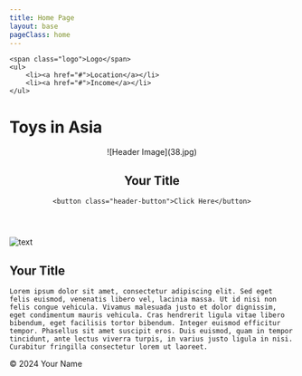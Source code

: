 ```yaml
---
title: Home Page
layout: base
pageClass: home
---
```




    <span class="logo">Logo</span>
    <ul>
        <li><a href="#">Location</a></li>
        <li><a href="#">Income</a></li>
    </ul>


# Toys in Asia

<header>
    ![Header Image](38.jpg)

 <h2> Your Title </h2>

    <button class="header-button">Click Here</button>
</header>

<div class="homepageimageandtext">
<img src="/media/41.jpg" alt=" text " class="card-image">

<h2> Your Title </h2>

    Lorem ipsum dolor sit amet, consectetur adipiscing elit. Sed eget felis euismod, venenatis libero vel, lacinia massa. Ut id nisi non felis congue vehicula. Vivamus malesuada justo et dolor dignissim, eget condimentum mauris vehicula. Cras hendrerit ligula vitae libero bibendum, eget facilisis tortor bibendum. Integer euismod efficitur tempor. Phasellus sit amet suscipit eros. Duis euismod, quam in tempor tincidunt, ante lectus viverra turpis, in varius justo ligula in nisi. Curabitur fringilla consectetur lorem ut laoreet.
</div>

<footer>
    <p>&copy; 2024 Your Name</p>
</footer>